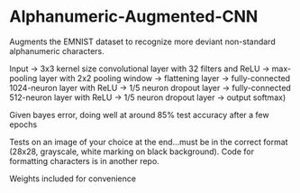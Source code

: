 # Alphanumeric-Augmented-CNN

Augments the EMNIST dataset to recognize more deviant non-standard alphanumeric characters.

Input ->  3x3 kernel size convolutional layer with 32 filters and ReLU -> max-pooling layer with 2x2 pooling window -> flattening layer -> fully-connected 1024-neuron layer with ReLU -> 1/5 neuron dropout layer -> fully-connected 512-neuron layer with ReLU -> 1/5 neuron dropout layer -> output softmax)

Given bayes error, doing well at around 85% test accuracy after a few epochs

Tests on an image of your choice at the end...must be in the correct format (28x28, grayscale, white marking on black background). Code for formatting characters is in another repo.

Weights included for convenience